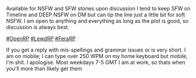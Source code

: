Available for NSFW and SFW stories upon discussion I tend to keep SFW on Timeline and DEEP NSFW on DM but can tip the line just a little bit for soft NSFW. I am open to anything and everything as long as the plot is good, so discussion is always best.


[#OpenRP](https://twitter.com/hashtag/OpenRP?src=hashtag_click) [#LewdRP](https://twitter.com/hashtag/LewdRP?src=hashtag_click) [#FeraRP](https://twitter.com/hashtag/FeraRP?src=hashtag_click)


If you get a reply with mis-spellings and grammar issues or is very short. I am on mobile; I can type over 250 WPM on my home keyboard but mobile, I'm shit. I apologise. Most weekdays 7-5 GMT I am at work, so thats when you'll more than likely get them